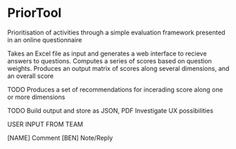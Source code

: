# PriorTool
 Prioritisation of activities through a simple evaluation framework presented in an online questionnaire

 Takes an Excel file as input and generates a web interface to recieve answers to questions.
 Computes a series of scores based on question weights.
 Produces an output matrix of scores along several dimensions, and an overall score

 TODO
 Produces a set of recommendations for incerading score along one or more dimensions



 TODO
 Build output and store as JSON, PDF
 Investigate UX possibilities




USER INPUT FROM TEAM

[NAME] Comment
[BEN] Note/Reply




